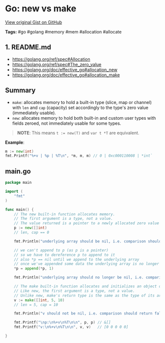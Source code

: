 # Go: new vs make 

[View original Gist on GitHub](https://gist.github.com/Integralist/17a7cb39505d8949bea14cd30fec5738)

**Tags:** #go #golang #memory #mem #allocation #allocate

## 1. README.md

- https://golang.org/ref/spec#Allocation
- https://golang.org/ref/spec#The_zero_value
- https://golang.org/doc/effective_go#allocation_new
- https://golang.org/doc/effective_go#allocation_make

## Summary

- `make`: allocates memory to hold a built-in type (slice, map or channel) with `len` and `cap` (capacity) set accordingly to the type's zero value (immediately usable).
- `new`: allocates memory to hold both built-in and custom user types with fields zeroed, not immediately usable for some types.

> **NOTE**: This means `t := new(T)` and `var t *T` are equivalent.  

**Example**:
```go
m := new(int)
fmt.Printf("%+v | %p | %T\n", *m, m, m) // 0 | 0xc000110008 | *int`
```

## main.go

```go
package main

import (
	"fmt"
)

func main() {
	// The new built-in function allocates memory.
	// The first argument is a type, not a value.
	// The value returned is a pointer to a newly allocated zero value of that type.
	p := new([]int)
	// len, cap == 0

	fmt.Println("underlying array should be nil, i.e. comparison should return true:", *p == nil)

	// we can't append to p (as p is a pointer)
	// so we have to dereference p to append to it
	// also *p == nil until we append to the underlying array
	// once we've appended some data the underlying array is no longer nil
	*p = append(*p, 1)

	fmt.Println("underlying array should no longer be nil, i.e. comparison should return false:", *p == nil)

	// The make built-in function allocates and initializes an object of type slice, map, or chan (only).
	// Like new, the first argument is a type, not a value.
	// Unlike new, make's return type is the same as the type of its argument, not a pointer to it.
	v := make([]int, 5, 10)
	// len = 5, cap = 10

	fmt.Println("v should not be nil, i.e. comparison should return false:", v == nil)

	fmt.Printf("\np:\n%+v\n%T\n\n", p, p) // &[]
	fmt.Printf("v:\n%+v\n%T\n\n", v, v)   // [0 0 0 0 0]

}
```

